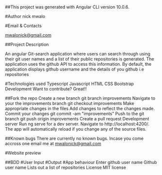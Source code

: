 ##This project was generated with Angular CLI version 10.0.6.

#Author
nick mwalo

#Email & Contacts

mwalonick@gmail.com

##Project Description

An angular Git-search application where users can search through using their git user names and a list of their public repositories is generated. The application uses the github API to access this information. By default, the application displays github username and the details of you github i.e repositories

#Technologies used
Typescript
Javascript
HTML
CSS
Bootstrap
Development
Want to contribute? Great!!

##Fork the repo
Create a new branch git branch improvements
Navigate to your the improvements branch git checkout improvements
Make appropriate changes in the files
Add changes to reflect the changes made.
Commit your changes git commit -am "improvements"
Push to the git branch git push origin improvements
Create a pull request
Development server
Run ng serve for a dev server. Navigate to http://localhost:4200/. The app will automatically reload if you change any of the source files.

##Known bugs
There are currently no known bugs. Incase you come accross one email me at mwalonick@gmail.com

#Website preview


##BDD
#User Input	#Output	#App behaviour
Enter github user name	Github user name	Lists out a list of repositories
License
MIT license

